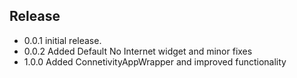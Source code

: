## Release
* 0.0.1  initial release.
* 0.0.2  Added Default No Internet widget and minor fixes 
* 1.0.0  Added ConnetivityAppWrapper and improved functionality
